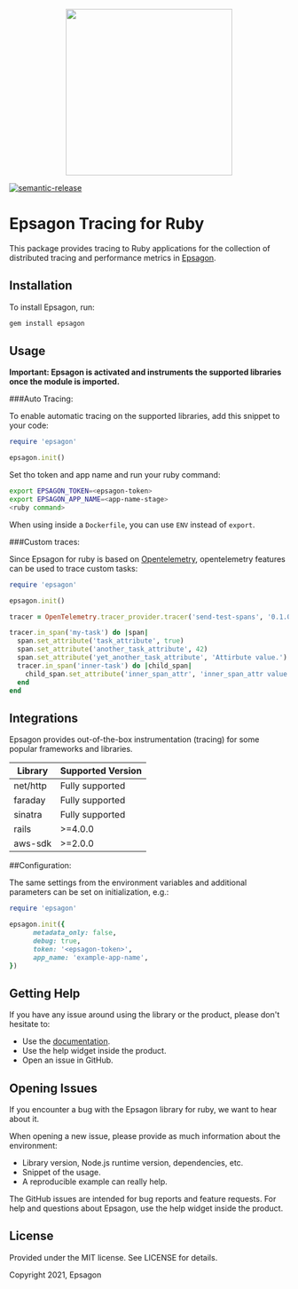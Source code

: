 <p align="center">
  <a href="https://epsagon.com" target="_blank" align="center">
    <img src="https://cdn2.hubspot.net/hubfs/4636301/Positive%20RGB_Logo%20Horizontal%20-01.svg" width="300">
  </a>
  <br />
</p>

[![semantic-release](https://img.shields.io/badge/%20%20%F0%9F%93%A6%F0%9F%9A%80-semantic--release-e10079.svg)](https://github.com/semantic-release/semantic-release)

# Epsagon Tracing for Ruby


This package provides tracing to Ruby applications for the collection of distributed tracing and performance metrics in [Epsagon](https://app.epsagon.com/?utm_source=github).


## Installation

To install Epsagon, run:
```sh
gem install epsagon
```

## Usage
**Important: Epsagon is activated and instruments the supported libraries once the module is imported.**

###Auto Tracing:

To enable automatic tracing on the supported libraries, add this snippet to your code:
```ruby
require 'epsagon'

epsagon.init()
```

Set tho token and app name and run your ruby command:
```sh
export EPSAGON_TOKEN=<epsagon-token>
export EPSAGON_APP_NAME=<app-name-stage>
<ruby command>
```

When using inside a `Dockerfile`, you can use `ENV` instead of `export`.

###Custom traces:

Since Epsagon for ruby is based on [Opentelemetry](https://github.com/open-telemetry/opentelemetry-ruby), opentelemetry features can be used to trace custom tasks:

```ruby
require 'epsagon'

epsagon.init()

tracer = OpenTelemetry.tracer_provider.tracer('send-test-spans', '0.1.0')

tracer.in_span('my-task') do |span|
  span.set_attribute('task_attribute', true)
  span.set_attribute('another_task_attribute', 42)
  span.set_attribute('yet_another_task_attribute', 'Attirbute value.')
  tracer.in_span('inner-task') do |child_span|
    child_span.set_attribute('inner_span_attr', 'inner_span_attr value')
  end
end


```


## Integrations

Epsagon provides out-of-the-box instrumentation (tracing) for some popular frameworks and libraries.

|Library             |Supported Version          |
|--------------------|---------------------------|
|net/http            |Fully supported            |
|faraday             |Fully supported            |
|sinatra             |Fully supported            |
|rails               |>=4.0.0                    |
|aws-sdk             |>=2.0.0                    |


##Configuration:

The same settings from the environment variables and additional parameters can be set on initialization, e.g.:

```ruby
require 'epsagon'

epsagon.init({
	  metadata_only: false,
      debug: true,
      token: '<epsagon-token>',
      app_name: 'example-app-name',
})
```


## Getting Help

If you have any issue around using the library or the product, please don't hesitate to:

* Use the [documentation](https://docs.epsagon.com).
* Use the help widget inside the product.
* Open an issue in GitHub.


## Opening Issues

If you encounter a bug with the Epsagon library for ruby, we want to hear about it.

When opening a new issue, please provide as much information about the environment:
* Library version, Node.js runtime version, dependencies, etc.
* Snippet of the usage.
* A reproducible example can really help.

The GitHub issues are intended for bug reports and feature requests.
For help and questions about Epsagon, use the help widget inside the product.

## License

Provided under the MIT license. See LICENSE for details.

Copyright 2021, Epsagon
